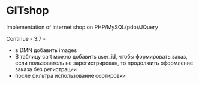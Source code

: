 GITshop
=======

Implementation of internet shop on PHP/MySQL(pdo)/JQuery


Continue - 3.7 - 

- в DMN добавить images
- В таблицу cart можно добавить user_id, чтобы формировать заказ,
если пользователь не зарегистрирован, то продолжить оформление заказа без регистрации
- после фильтра использование сортировки